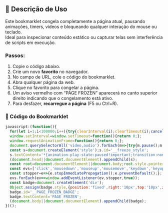 ## 🧩 Descrição de Uso
Este bookmarklet congela completamente a página atual, pausando animações, timers, vídeos e bloqueando qualquer interação do mouse ou teclado.  
Ideal para inspecionar conteúdo estático ou capturar telas sem interferência de scripts em execução.

### Passos:
1. Copie o código abaixo.  
2. Crie um novo **favorito** no navegador.  
3. No campo de URL, cole o código do bookmarklet.  
4. Abra qualquer página da web.  
5. Clique no favorito para congelar a página.  
6. Um aviso vermelho com “PAGE FROZEN” aparecerá no canto superior direito indicando que o congelamento está ativo.  
7. Para desfazer, **recarregue a página** (F5 ou Ctrl+R).

### 📜 Código do Bookmarklet
```js
javascript:(function(){
  for(let i=1;i<100000;i++){try{clearInterval(i);clearTimeout(i);cancelAnimationFrame(i);}catch(e){}}
  window.setInterval=window.setTimeout=function(){return 0;};
  window.requestAnimationFrame=function(){return 0;};
  document.querySelectorAll('video,audio').forEach(m=>{try{m.pause();m.controls=true;}catch(e){}});
  const s=document.createElement('style');s.id='__freeze_style';
  s.textContent='*{animation-play-state:paused!important;transition:none!important;}';
  (document.head||document.documentElement).appendChild(s);
  const root=document.documentElement||document.body;root.style.pointerEvents='none';
  const evs=['click','mousedown','mouseup','mousemove','keydown','keyup','scroll','wheel','touchstart','touchmove'];
  const stopper=e=>{e.stopImmediatePropagation();e.preventDefault();};
  evs.forEach(ev=>window.addEventListener(ev,stopper,true));
  const badge=document.createElement('div');
  Object.assign(badge.style,{position:'fixed',right:'10px',top:'10px',zIndex:2147483647,background:'#c00',color:'#fff',padding:'6px 8px',fontSize:'12px',fontFamily:'monospace',borderRadius:'4px'});
  badge.id='__PAGE_FROZEN_BADGE';
  badge.textContent='PAGE FROZEN';
  (document.body||document.documentElement).appendChild(badge);
})();
